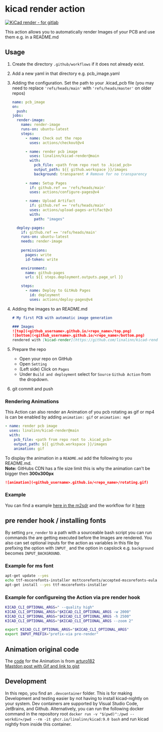 # kicad render action
[![KiCad render  - for gitlab ](https://img.shields.io/badge/KiCad_render_-for_gitlab_-2ea44f?style=for-the-badge&logo=gitlab)](https://gitlab.com/linalinn/kicad-render)

This action allows you to automatically render Images of your PCB and use them e.g. in a README.md

## Usage
1. Create the directory `.github/workflows` if it does not already exist.

2. Add a new yaml in that directory e.g. pcb_image.yaml

3. Adding the configuration. Set the path to your .kicad_pcb file (you may need to replace `'refs/heads/main'` with `'refs/heads/master'` on older repos)
    ```yaml
    name: pcb_image
    on:
      push:
    jobs:
      render-image:
        name: render-image
        runs-on: ubuntu-latest
        steps:
          - name: Check out the repo
            uses: actions/checkout@v4

          - name: render pcb image
            uses: linalinn/kicad-render@main
            with:
              pcb_file: <path from repo root to .kicad_pcb>
              output_path: ${{ github.workspace }}/images
              background: transparent # Remove for no transparency
            
          - name: Setup Pages
            if: github.ref == 'refs/heads/main'
            uses: actions/configure-pages@v4

          - name: Upload Artifact
            if: github.ref == 'refs/heads/main'
            uses: actions/upload-pages-artifact@v3
            with:
              path: "images"

      deploy-pages:
        if: github.ref == 'refs/heads/main'
        runs-on: ubuntu-latest
        needs: render-image
          
        permissions:
          pages: write
          id-token: write

        environment:
          name: github-pages
          url: ${{ steps.deployment.outputs.page_url }}

        steps:
          - name: Deploy to GitHub Pages
            id: deployment
            uses: actions/deploy-pages@v4
    ```

4. Adding the images to an README.md
    ```Markdown
    # My first PCB with automatic image generation

    ### Images
    ![top](<github_username>.github.io/<repo_name>/top.png)
    ![bottom](<github_username>.github.io/<repo_name>/bottom.png)
    rendered with [kicad-render](https://github.com/linalinn/kicad-render)
    ```

6. Prepare the repo  
   - Open your repo on GitHub
   - Open `Setting`
   - (Left side) Click on `Pages`
   - Under `Build and deployment` select for `Source` `Github Action` from the dropdown.

5. git commit and push

### Rendering Animations
This Action can also render an Animation of you pcb rotating as gif or mp4 is can be enabled by adding `animation: gif` or `animation: mp4` 

```yaml
- name: render pcb image
  uses: linalinn/kicad-render@main
  with:
    pcb_file: <path from repo root to .kicad_pcb>
    output_path: ${{ github.workspace }}/images
    animation: gif
```

To display the animation in a `README.md` add the following to you README.md.  
**Note:** GitHubs CDN has a file size limit this is why the animation can't be bigger then **300x300px** 

```Markdown
![animation](<github_username>.github.io/<repo_name>/rotating.gif)
```

### Example
You can find a example [here in the m2sdr](https://github.com/HackModsOrg/m2sdr) and the workflow for it [here](https://github.com/HackModsOrg/m2sdr/blob/master/.github/workflows/images.yaml)

## pre render hook / installing fonts
By setting `pre_render` to a path with a sourceable bash script you can run commands the are getting executed before the Images are rendered. You also can set optional inputs for the action as variables in this file by prefixing the option with `INPUT_` and the option in capslock e.g. `background` becomes `INPUT_BACKGROUND`.

### Example for ms font
```bash
apt-get update --yes 
echo ttf-mscorefonts-installer msttcorefonts/accepted-mscorefonts-eula select true | debconf-set-selections
apt-get install --yes ttf-mscorefonts-installer
```

### Example for configureing the Action via pre render hook

```bash
KICAD_CLI_OPTIONAL_ARGS=" --quality high"
KICAD_CLI_OPTIONAL_ARGS="$KICAD_CLI_OPTIONAL_ARGS -w 2000" 
KICAD_CLI_OPTIONAL_ARGS="$KICAD_CLI_OPTIONAL_ARGS -h 2500"
KICAD_CLI_OPTIONAL_ARGS="$KICAD_CLI_OPTIONAL_ARGS --zoom 2"

export KICAD_CLI_OPTIONAL_ARGS="$KICAD_CLI_OPTIONAL_ARGS"
export INPUT_PREFIX="prefix-via pre-render"
```


## Animation original code
The [code](https://gist.github.com/arturo182/57ab066e6a4a36ee22979063e4d5cce1) for the Animation is from [arturo182](https://github.com/arturo182)  
[Mastdon post with Gif and link to gist](https://mastodon.social/@arturo182/112062074668232493)


## Development
In this repo, you find an `.devcontainer` folder. This is for making Development and testing easier by not having to install kicad-nightly on your system. Dev containers are supported by Visual Studio Code, JetBrains, and Github. Alternatively, you can run the following docker command in the repository root `docker run -v "$(pwd)":/pwd --workdir=/pwd --rm -it ghcr.io/linalinn/kicad:9.0 bash` and run kicad nightly from inside this container.
